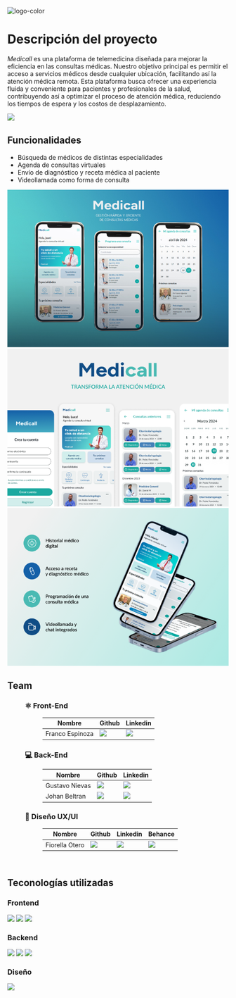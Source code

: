 

![logo-color](https://github.com/No-Country/c17-70-m-python/assets/165169773/b59fe501-a59d-4d2c-825f-bf5b8d0ab668)


# Descripción del proyecto

*Medicall* es una plataforma de telemedicina diseñada para mejorar la eficiencia en las consultas médicas. Nuestro objetivo principal es permitir el acceso a servicios médicos desde cualquier ubicación, facilitando así la atención médica remota. Esta plataforma busca ofrecer una experiencia fluida y conveniente para pacientes y profesionales de la salud, contribuyendo así a optimizar el proceso de atención médica, reduciendo los tiempos de espera y los costos de desplazamiento.
<p align='left'>
<a href='https://c17-70-m-python.vercel.app/login' target='_blank'>
  <img src='https://img.shields.io/badge/Ver%20Demo-2E2E3E?style=for-the-badge&logo=Vercel&logoColor=white' />
</a>
</p>

## Funcionalidades

- Búsqueda de médicos de distintas especialidades
- Agenda de consultas virtuales
- Envío de diagnóstico y receta médica al paciente
- Videollamada como forma de consulta

  
<img src="/figma/Frame 1.png" alt="Mockup de Medicall" />
<img src="/figma/Frame 25.png" alt="Mockup de Medicall" />
<img src="/figma/Frame 27.png" alt="Mockup de Medicall" />

## Team

<dl>
  <dd>
    <h3>⚛️ Front-End</h3>
    <dl>
      <dd>
        <table>
          <thead>
            <tr>
              <th>Nombre</th>
              <th>Github</th>
              <th>Linkedin</th>
            </tr>
          </thead>
          <tbody>
            <tr>
              <td>Franco Espinoza</td>
              <td>
                <a href="https://github.com/FrancoEspinozaV">
                  <img src="https://img.shields.io/badge/github-%23121011.svg?&style=for-the-badge&logo=github&logoColor=white"/>
                </a>
              </td>
              <td>
                <a href="https://www.linkedin.com/in/francoespinoza/">
                  <img src="https://img.shields.io/badge/linkedin-%230A66C2.svg?&style=for-the-badge&logo=linkedin&logoColor=white"/>
                </a>
              </td>
            </tr>
          </tbody>
        </table>
      </dd>
    </dl>
  </dd>
  <dd>
    <h3>💻 Back-End</h3>
    <dl>
      <dd>
        <table>
          <thead>
            <tr>
              <th>Nombre</th>
              <th>Github</th>
              <th>Linkedin</th>
            </tr>
          </thead>
          <tbody>
            <tr>
              <td>Gustavo Nievas</td>
              <td>
                <a href="https://github.com/NievasGustavo">
                  <img src="https://img.shields.io/badge/github-%23121011.svg?&style=for-the-badge&logo=github&logoColor=white"/>
                </a>
              </td>
              <td>
                <a href="https://www.linkedin.com/in/nievas-gustavo/">
                  <img src="https://img.shields.io/badge/linkedin-%230A66C2.svg?&style=for-the-badge&logo=linkedin&logoColor=white"/>
                </a>
              </td>
            </tr>
             <tr>
              <td>Johan Beltran</td>
              <td>
                <a href="https://github.com/dantalion-py">
                  <img src="https://img.shields.io/badge/github-%23121011.svg?&style=for-the-badge&logo=github&logoColor=white"/>
                </a>
              </td>
              <td>
                <a href="https://www.linkedin.com/in/johan-beltran-backend-dev/">
                  <img src="https://img.shields.io/badge/linkedin-%230A66C2.svg?&style=for-the-badge&logo=linkedin&logoColor=white"/>
                </a>
              </td>
             </tr>
          </tbody>
        </table>
      </dd>
    </dl>
  </dd>
  <dd>
    <h3>🎨 Diseño UX/UI</h3>
    <dl>
      <dd>
        <table>
          <thead>
            <tr>
              <th>Nombre</th>
              <th>Github</th>
              <th>Linkedin</th>
              <th>Behance</th>
            </tr>
          </thead>
          <tbody>
            <tr>
              <td>Fiorella Otero</td>
              <td>
                <a href="https://github.com/fiorella-otero">
                  <img src="https://img.shields.io/badge/github-%23121011.svg?&style=for-the-badge&logo=github&logoColor=white"/>
                </a>
              </td>
              <td>
                <a href="https://www.linkedin.com/in/fiorella-otero-972707204/">
                  <img src="https://img.shields.io/badge/linkedin-%230A66C2.svg?&style=for-the-badge&logo=linkedin&logoColor=white"/>
                </a>
              </td>
              <td>
                <a href="https://www.behance.net/fiorellaotero">
                  <img src="https://img.shields.io/badge/behance-%231769FF.svg?&style=for-the-badge&logo=behance&logoColor=white">
                </a>
              </td>
            </tr>
          </tbody>
        </table>
      </dd>
    </dl>
  </dd>
    </dl>
  </dd>
</dl>
<br>

## Teconologías utilizadas
<h3 align='left'>
  Frontend
</h3>
<p align='left'>
  <img src='https://img.shields.io/badge/React-20232A?style=for-the-badge&logo=react&logoColor=61DAFB' />
  <img src='https://img.shields.io/badge/React_Router-CA4245?style=for-the-badge&logo=react-router&logoColor=white' />
  <img src='https://img.shields.io/badge/Tailwind_CSS-38B2AC?style=for-the-badge&logo=tailwind-css&logoColor=white' />
</p>

<h3 align='left'>
  Backend
</h3>
<p align='left'>
  <img src='https://img.shields.io/badge/Python-fed241?style=for-the-badge&logo=python' />
  <img src='https://img.shields.io/badge/Django-0F3D2D?style=for-the-badge&logo=django' />
  <img src='https://img.shields.io/badge/postgresql-white?style=for-the-badge&logo=postgresql' />
</p>
<h3 align='left'>
  Diseño
</h3>
<p align='left'>
  <img src='https://img.shields.io/badge/Figma-F24E1E?style=for-the-badge&logo=figma&logoColor=white' />
</p>




